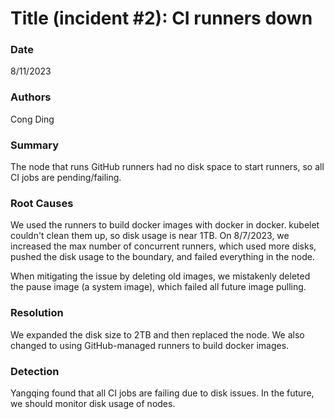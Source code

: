 # Title (incident #2): CI runners down


### Date

8/11/2023

### Authors

Cong Ding

### Summary

The node that runs GitHub runners had no disk space to start runners, so all CI jobs are pending/failing.

### Root Causes

We used the runners to build docker images with docker in docker. kubelet couldn't clean them up, so disk usage is near 1TB. On 8/7/2023, we increased the max number of concurrent runners, which used more disks, pushed the disk usage to the boundary, and failed everything in the node.

When mitigating the issue by deleting old images, we mistakenly deleted the pause image (a system image), which failed all future image pulling.

### Resolution

We expanded the disk size to 2TB and then replaced the node. We also changed to using GitHub-managed runners to build docker images.

### Detection

Yangqing found that all CI jobs are failing due to disk issues.
In the future, we should monitor disk usage of nodes.
